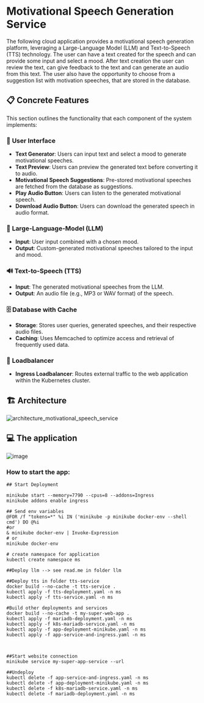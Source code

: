 # Motivational Speech Generation Service

The following cloud application provides a motivational speech generation platform, leveraging a Large-Language Model (LLM) and Text-to-Speech (TTS) technology. The user can have a text created for the speech and can provide some input and select a mood. After text creation the user can review the text, can give feedback to the text and can generate an audio from this text. The user also have the opportunity to choose from a suggestion list with motivation speeches, that are stored in the database.

## 📋 Concrete Features

This section outlines the functionality that each component of the system implements:

### 🎨 **User Interface**
- **Text Generator**: Users can input text and select a mood to generate motivational speeches.
- **Text Preview**: Users can preview the generated text before converting it to audio.
- **Motivational Speech Suggestions**: Pre-stored motivational speeches are fetched from the database as suggestions.
- **Play Audio Button**: Users can listen to the generated motivational speech.
- **Download Audio Button**: Users can download the generated speech in audio format.

### 🧠 **Large-Language-Model (LLM)**
- **Input**: User input combined with a chosen mood.
- **Output**: Custom-generated motivational speeches tailored to the input and mood.

### 🔊 **Text-to-Speech (TTS)**
- **Input**: The generated motivational speeches from the LLM.
- **Output**: An audio file (e.g., MP3 or WAV format) of the speech.

### 🗄️ **Database with Cache**
- **Storage**: Stores user queries, generated speeches, and their respective audio files.
- **Caching**: Uses Memcached to optimize access and retrieval of frequently used data.

### 🔀 **Loadbalancer**
- **Ingress Loadbalancer**: Routes external traffic to the web application within the Kubernetes cluster.

## 🏗️ Architecture

![architecture_motivational_speech_service](https://github.com/user-attachments/assets/6dd2ddd6-db22-4c8f-bf07-d957e3009a97)


## 💻 The application


![image](https://github.com/user-attachments/assets/68b8af22-963e-478f-ada5-5be8d000142a)

### How to start the app:

```
## Start Deployment

minikube start --memory=7790 --cpus=8 --addons=Ingress 
minikube addons enable ingress

## Send env variables
@FOR /f "tokens=*" %i IN ('minikube -p minikube docker-env --shell cmd') DO @%i
#or 
& minikube docker-env | Invoke-Expression
# or
minikube docker-env

# create namespace for application
kubectl create namespace ms

##Deploy llm --> see read.me in folder llm

##Deploy tts in folder tts-service
docker build --no-cache -t tts-service .
kubectl apply -f tts-deployment.yaml -n ms
kubectl apply -f tts-service.yaml -n ms

#Build other deployments and services
docker build --no-cache -t my-super-web-app .
kubectl apply -f mariadb-deployment.yaml -n ms
kubectl apply -f k8s-mariadb-service.yaml -n ms
kubectl apply -f app-deployment-minikube.yaml -n ms
kubectl apply -f app-service-and-ingress.yaml -n ms



##Start website connection
minikube service my-super-app-service --url

##Undeploy
kubectl delete -f app-service-and-ingress.yaml -n ms
kubectl delete -f app-deployment-minikube.yaml -n ms
kubectl delete -f k8s-mariadb-service.yaml -n ms
kubectl delete -f mariadb-deployment.yaml -n ms
```
